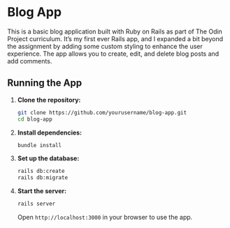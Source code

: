 # Blog App

This is a basic blog application built with Ruby on Rails as part of The Odin Project curriculum. It’s my first ever Rails app, and I expanded a bit beyond the assignment by adding some custom styling to enhance the user experience. The app allows you to create, edit, and delete blog posts and add comments. 

## Running the App

1. **Clone the repository:**

   ```bash
   git clone https://github.com/yourusername/blog-app.git
   cd blog-app
   ```

2. **Install dependencies:**

   ```bash
   bundle install
   ```

3. **Set up the database:**

   ```bash
   rails db:create
   rails db:migrate
   ```

4. **Start the server:**

   ```bash
   rails server
   ```

   Open `http://localhost:3000` in your browser to use the app.
